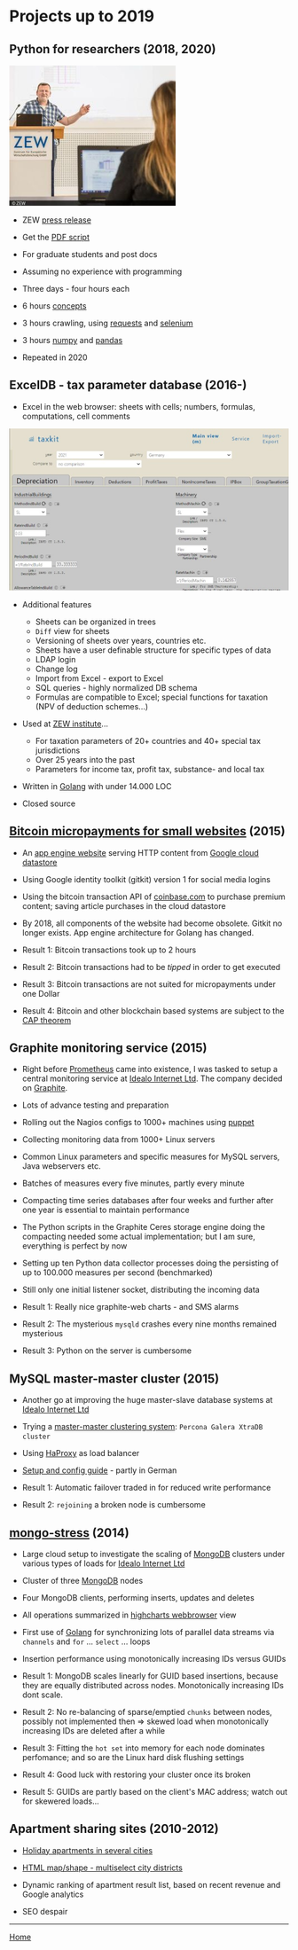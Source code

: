 # Projects up to 2019

## Python for researchers (2018, 2020)

![me](./python-for-researchers/me-300.jpg)

* ZEW [press release](https://www.zew.de/en/zew/news/python-course-for-zew-researchers)

* Get the [PDF script](./python-for-researchers/python-for-researchers.pdf)

* For graduate students and post docs

* Assuming no experience with programming

* Three days - four hours each

* 6 hours [concepts](./python-for-researchers/python-for-researchers.pdf)

* 3 hours crawling, using [requests](https://docs.python-requests.org/en/latest/) and  [selenium](https://www.selenium.dev/)

* 3 hours [numpy](https://numpy.org/) and [pandas](https://pandas.pydata.org/)

* Repeated in 2020

## ExcelDB - tax parameter database (2016-)

* Excel in the web browser:
sheets with cells;
numbers, formulas, computations, cell comments

![Excel DB](./2016-exceldb/exceldb-3-short.jpg)

* Additional features
  * Sheets can be organized in trees
  * `Diff` view for sheets
  * Versioning of sheets over years, countries etc.
  * Sheets have a user definable structure for specific types of data
  * LDAP login
  * Change log
  * Import from Excel - export to Excel
  * SQL queries - highly normalized DB schema
  * Formulas are compatible to Excel;
    special functions for taxation
    (NPV of deduction schemes...)

* Used at [ZEW institute](https://www.zew.de/)...
  * For taxation parameters of 20+ countries and 40+ special tax jurisdictions
  * Over 25 years into the past
  * Parameters for income tax, profit tax, substance- and local tax

* Written in [Golang](https://golang.org/) with under 14.000 LOC

* Closed source

## [Bitcoin micropayments for small websites](https://github.com/pbberlin/ae_stubs/tree/master/tec_news) (2015)

* An [app engine website](https://cloud.google.com/appengine/) serving HTTP content from [Google cloud datastore](https://cloud.google.com/datastore/)

* Using Google identity toolkit (gitkit) version 1 for social media logins

* Using the bitcoin transaction API of [coinbase.com](https://www.coinbase.com)
to purchase premium content; saving article purchases in the cloud datastore

* By 2018, all components of the website had become obsolete.
Gitkit no longer exists.
App engine architecture for Golang has changed.

* Result 1: Bitcoin transactions took up to 2 hours

* Result 2: Bitcoin transactions had to be _tipped_ in order to get executed

* Result 3: Bitcoin transactions are not suited for micropayments under one Dollar

* Result 4: Bitcoin and other blockchain based systems are subject to the [CAP theorem](https://en.wikipedia.org/wiki/CAP_theorem)

## Graphite monitoring service (2015)

* Right before [Prometheus](https://prometheus.io/docs/introduction/overview/) came into existence,
I was tasked to setup a central monitoring service at [Idealo Internet Ltd](https://www.idealo.de/).
The company decided on [Graphite](http://graphiteapp.org/).

* Lots of advance testing and preparation

* Rolling out the Nagios configs to 1000+ machines
  using [puppet](https://puppet.com/)

* Collecting monitoring data from 1000+ Linux servers

* Common Linux parameters and specific measures
  for MySQL servers, Java webservers etc.

* Batches of measures every five minutes, partly every minute

* Compacting time series databases after four weeks
and further after one year is essential to maintain performance

* The Python scripts in the Graphite Ceres storage engine
doing the compacting needed some actual implementation;
but I am sure, everything is perfect by now

* Setting up ten Python data collector processes
doing the persisting of up to 100.000 measures per second (benchmarked)

* Still only one initial listener socket, distributing the incoming data

* Result 1: Really nice graphite-web charts - and SMS alarms

* Result 2: The mysterious `mysqld` crashes every nine months remained mysterious

* Result 3: Python on the server is cumbersome

## MySQL master-master cluster (2015)

* Another go at improving the huge
master-slave database systems at [Idealo Internet Ltd](https://www.idealo.de/)

* Trying a [master-master clustering system](https://www.percona.com/software/mysql-database/percona-xtradb-cluster):
`Percona Galera XtraDB cluster`

* Using [HaProxy](https://www.haproxy.org/) as load balancer

* [Setup and config guide](./percona-galera-cluster-config/percona-galera-cluster-config.pdf) - partly in German

* Result 1: Automatic failover traded in for reduced write performance

* Result 2: `rejoining` a broken node is cumbersome

## [mongo-stress](https://github.com/pbberlin/mongo-stress) (2014)

* Large cloud setup to investigate the scaling of [MongoDB](https://www.mongodb.com) clusters
under various types of loads for [Idealo Internet Ltd](https://www.idealo.de/)

* Cluster of three [MongoDB](https://www.mongodb.com) nodes

* Four MongoDB clients, performing inserts, updates and deletes

* All operations summarized in [highcharts webbrowser](https://www.highcharts.com/) view

* First use of [Golang](https://golang.org/) for synchronizing lots of parallel data streams
via `channels` and `for` &#8230; `select` &#8230; loops

* Insertion performance using monotonically increasing IDs versus GUIDs

* Result 1: MongoDB scales linearly for GUID based insertions,
because they are equally distributed across nodes.
Monotonically increasing IDs dont scale.

* Result 2: No re-balancing of sparse/emptied `chunks`
between nodes, possibly not implemented then
=> skewed load when monotonically increasing IDs are deleted after a while

* Result 3: Fitting the `hot set` into memory for each node dominates perfomance;
and so are the Linux hard disk flushing settings

* Result 4: Good luck with restoring your cluster once its broken

* Result 5: GUIDs are partly based on the client's MAC address;
watch out for skewered loads...

## Apartment sharing sites (2010-2012)

* [Holiday apartments in several cities](http://mowitania.de/)

* [HTML map/shape - multiselect city districts](http://www.ferienwohnung-zimmer-berlin.de/)

* Dynamic ranking of apartment result list,
based on recent revenue and Google analytics

* SEO despair

---

[Home](README.md)
